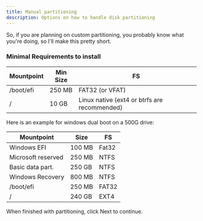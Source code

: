 ```yaml
---
title: Manual partitioning
description: Options on how to handle disk partitioning
---
```


So, if you are planning on custom partitioning, you probably know what you're doing, so I'll make this pretty short.

### Minimal Requirements to install

| Mountpoint|Min Size|      FS       |
|-----------|--------|---------------|
| /boot/efi | 250 MB |    FAT32 (or VFAT)      |
| /         |  10 GB | Linux native (ext4 or btrfs are recommended)  |

Here is an example for windows dual boot on a 500G drive:

| Mountpoint         |  Size  |    FS     |
|--------------------|--------|-----------|
| Windows EFI        | 100 MB | Fat32     |
| Microsoft reserved | 250 MB | NTFS      |
| Basic data part.   | 250 GB | NTFS      |
| Windows Recovery   | 800 MB | NTFS      |
| /boot/efi          | 250 MB | FAT32     |
| /                  | 240 GB | EXT4      |


When finished with partitioning, click Next to continue.
